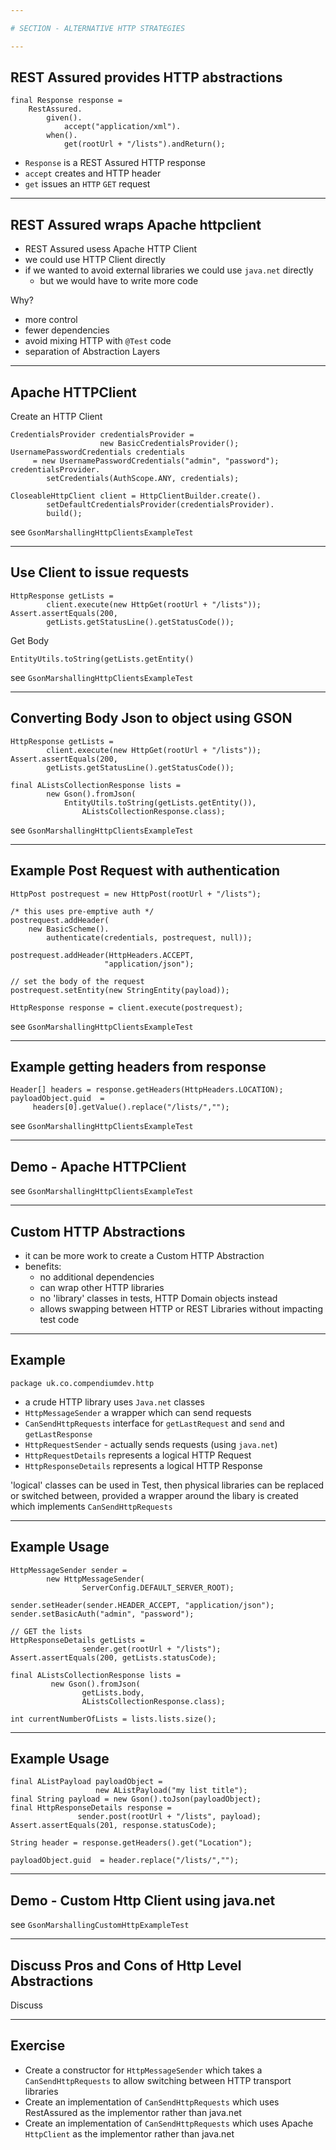 ```yaml
---

# SECTION - ALTERNATIVE HTTP STRATEGIES

---
```


## REST Assured provides HTTP abstractions

~~~~~~~~
final Response response = 
    RestAssured.
        given().
            accept("application/xml").
        when().
            get(rootUrl + "/lists").andReturn();
~~~~~~~~

- `Response` is a REST Assured HTTP response
- `accept` creates and HTTP header
- `get` issues an `HTTP` `GET` request

---

## REST Assured wraps Apache httpclient

- REST Assured usess Apache HTTP Client
- we could use HTTP Client directly
- if we wanted to avoid external libraries we could use `java.net` directly
    - but we would have to write more code

Why?

- more control
- fewer dependencies
- avoid mixing HTTP with `@Test` code
- separation of Abstraction Layers

---

## Apache HTTPClient

Create an HTTP Client

~~~~~~~~
CredentialsProvider credentialsProvider = 
                    new BasicCredentialsProvider();
UsernamePasswordCredentials credentials
     = new UsernamePasswordCredentials("admin", "password");
credentialsProvider.
        setCredentials(AuthScope.ANY, credentials);

CloseableHttpClient client = HttpClientBuilder.create().
        setDefaultCredentialsProvider(credentialsProvider).
        build();
~~~~~~~~

see `GsonMarshallingHttpClientsExampleTest`

---

## Use Client to issue requests

~~~~~~~~
HttpResponse getLists = 
        client.execute(new HttpGet(rootUrl + "/lists"));
Assert.assertEquals(200, 
        getLists.getStatusLine().getStatusCode());
~~~~~~~~

Get Body

~~~~~~~~
EntityUtils.toString(getLists.getEntity()
~~~~~~~~

see `GsonMarshallingHttpClientsExampleTest`

---

## Converting Body Json to object using GSON

~~~~~~~~
HttpResponse getLists = 
        client.execute(new HttpGet(rootUrl + "/lists"));
Assert.assertEquals(200, 
        getLists.getStatusLine().getStatusCode());

final AListsCollectionResponse lists = 
        new Gson().fromJson(
            EntityUtils.toString(getLists.getEntity()),
                AListsCollectionResponse.class);
~~~~~~~~

see `GsonMarshallingHttpClientsExampleTest`

---

## Example Post Request with authentication

~~~~~~~~
HttpPost postrequest = new HttpPost(rootUrl + "/lists");

/* this uses pre-emptive auth */
postrequest.addHeader(
    new BasicScheme().
        authenticate(credentials, postrequest, null));

postrequest.addHeader(HttpHeaders.ACCEPT, 
                     "application/json");

// set the body of the request
postrequest.setEntity(new StringEntity(payload));

HttpResponse response = client.execute(postrequest);
~~~~~~~~

see `GsonMarshallingHttpClientsExampleTest`

---

## Example getting headers from response

~~~~~~~~
Header[] headers = response.getHeaders(HttpHeaders.LOCATION);
payloadObject.guid  =
     headers[0].getValue().replace("/lists/","");
~~~~~~~~

see `GsonMarshallingHttpClientsExampleTest`

---

## Demo - Apache HTTPClient

see `GsonMarshallingHttpClientsExampleTest`

---

## Custom HTTP Abstractions

- it can be more work to create a Custom HTTP Abstraction
- benefits:
   - no additional dependencies
   - can wrap other HTTP libraries
   - no 'library' classes in tests, HTTP Domain objects instead
   - allows swapping between HTTP or REST Libraries without impacting test code

---

## Example

`package uk.co.compendiumdev.http`

- a crude HTTP library uses `Java.net` classes
- `HttpMessageSender` a wrapper which can send requests
- `CanSendHttpRequests` interface for `getLastRequest` and `send` and `getLastResponse`
- `HttpRequestSender` - actually sends requests (using `java.net`)
- `HttpRequestDetails` represents a logical HTTP Request
- `HttpResponseDetails` represents a logical HTTP Response

'logical' classes can be used in Test, then physical libraries can be replaced or switched between, provided a wrapper around the libary is created which implements `CanSendHttpRequests`

---

## Example Usage

~~~~~~~~
HttpMessageSender sender = 
        new HttpMessageSender(
                ServerConfig.DEFAULT_SERVER_ROOT);

sender.setHeader(sender.HEADER_ACCEPT, "application/json");
sender.setBasicAuth("admin", "password");

// GET the lists
HttpResponseDetails getLists = 
                sender.get(rootUrl + "/lists");
Assert.assertEquals(200, getLists.statusCode);

final AListsCollectionResponse lists =
         new Gson().fromJson(
                getLists.body,
                AListsCollectionResponse.class);

int currentNumberOfLists = lists.lists.size();
~~~~~~~~

---

## Example Usage

~~~~~~~~
final AListPayload payloadObject = 
                   new AListPayload("my list title");
final String payload = new Gson().toJson(payloadObject);
final HttpResponseDetails response = 
               sender.post(rootUrl + "/lists", payload);
Assert.assertEquals(201, response.statusCode);

String header = response.getHeaders().get("Location");

payloadObject.guid  = header.replace("/lists/","");
~~~~~~~~
---

## Demo - Custom Http Client using java.net

see `GsonMarshallingCustomHttpExampleTest`

---

## Discuss Pros and Cons of Http Level Abstractions

Discuss

---

## Exercise

- Create a constructor for `HttpMessageSender` which takes a `CanSendHttpRequests` to allow switching between HTTP transport libraries
- Create an implementation of `CanSendHttpRequests` which uses RestAssured as the implementor rather than java.net
- Create an implementation of `CanSendHttpRequests` which uses Apache `HttpClient` as the implementor rather than java.net

